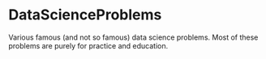 # DataScienceProblems

Various famous (and not so famous) data science problems.  Most of these problems are purely for practice and education. 
